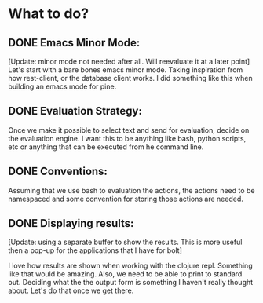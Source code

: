 # What to do?

## DONE Emacs Minor Mode:
[Update: minor mode not needed after all. Will reevaluate it at a later point]
Let's start with a bare bones emacs minor mode. Taking inspiration from how
rest-client, or the database client works. I did something like this when
building an emacs mode for pine.

## DONE Evaluation Strategy:
Once we make it possible to select text and send for evaluation, decide on the
evaluation engine. I want this to be anything like bash, python scripts, etc or
anything that can be executed from he command line.

## DONE Conventions:
Assuming that we use bash to evaluation the actions, the actions need to be
namespaced and some convention for storing those actions are needed.
  
## DONE Displaying results:
[Update: using a separate buffer to show the results. This is more useful then a
pop-up for the applications that I have for bolt]

I love how results are shown when working with the clojure repl. Something like
that would be amazing. Also, we need to be able to print to standard out.
Deciding what the the output form is something I haven't really thought about.
Let's do that once we get there.
